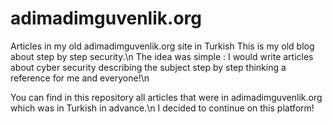 # adimadimguvenlik.org
Articles in my old adimadimguvenlik.org site in Turkish
This is my old blog about step by step security\.\n
The idea was simple : I would write articles about cyber security describing the subject step by step thinking a reference for me and everyone!\n

You can find in this repository all articles that were in adimadimguvenlik.org which was in Turkish in advance.\n
I decided to continue on this platform!



